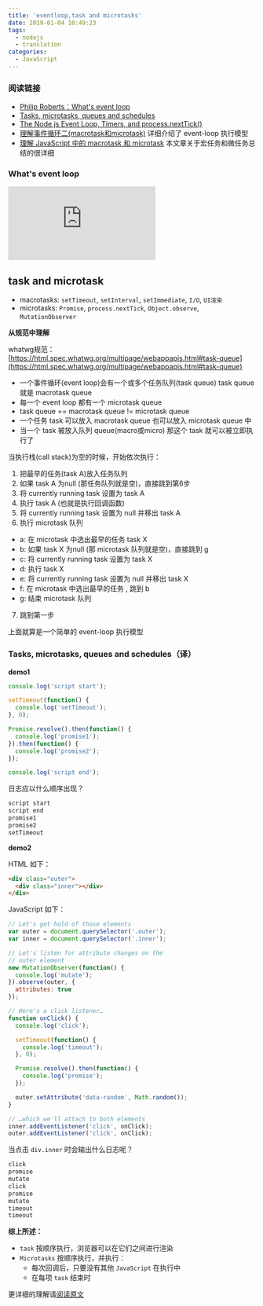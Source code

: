 ```yaml
---
title: 'eventloop,task and microtasks'
date: 2019-01-04 10:49:23
tags:
  - nodejs
  - translation
categories:
  - JavaScript
---
```


### 阅读链接

+ [Philip Roberts：What's event loop](https://www.youtube.com/watch?v=8aGhZQkoFbQ)
+ [Tasks, microtasks, queues and schedules](https://jakearchibald.com/2015/tasks-microtasks-queues-and-schedules/)
+ [The Node.js Event Loop, Timers, and process.nextTick()](https://nodejs.org/en/docs/guides/event-loop-timers-and-nexttick/)
+ [理解事件循环二(macrotask和microtask)](https://github.com/ccforward/cc/issues/48) 详细介绍了 event-loop 执行模型
+ [理解 JavaScript 中的 macrotask 和 microtask](https://juejin.im/entry/58d4df3b5c497d0057eb99ff) 本文章关于宏任务和微任务总结的很详细


### What's event loop

<iframe src="https://player.bilibili.com/player.html?aid=37759434&cid=66380541&page=1" scrolling="no" border="0" frameborder="no" framespacing="0" allowfullscreen="true"></iframe>

## task and microtask

+ macrotasks: `setTimeout`, `setInterval`, `setImmediate`, `I/O`, `UI渲染`
+ microtasks: `Promise`, `process.nextTick`, `Object.observe`, `MutationObserver`

**从规范中理解**

whatwg规范：[https://html.spec.whatwg.org/multipage/webappapis.html#task-queue](https://html.spec.whatwg.org/multipage/webappapis.html#task-queue)

+ 一个事件循环(event loop)会有一个或多个任务队列(task queue) task queue 就是 macrotask queue
+ 每一个 event loop 都有一个 microtask queue
+ task queue == macrotask queue != microtask queue
+ 一个任务 task 可以放入 macrotask queue 也可以放入 microtask queue 中
+ 当一个 task 被放入队列 queue(macro或micro) 那这个 task 就可以被立即执行了

当执行栈(call stack)为空的时候，开始依次执行：

1. 把最早的任务(task A)放入任务队列
2. 如果 task A 为null (那任务队列就是空)，直接跳到第6步
3. 将 currently running task 设置为 task A
4. 执行 task A (也就是执行回调函数)
5. 将 currently running task 设置为 null 并移出 task A
6. 执行 microtask 队列
  - a: 在 microtask 中选出最早的任务 task X
  - b: 如果 task X 为null (那 microtask 队列就是空)，直接跳到 g
  - c: 将 currently running task 设置为 task X
  - d: 执行 task X
  - e: 将 currently running task 设置为 null 并移出 task X
  - f: 在 microtask 中选出最早的任务 , 跳到 b
  - g: 结束 microtask 队列
7. 跳到第一步

上面就算是一个简单的 event-loop 执行模型

### Tasks, microtasks, queues and schedules（译）

**demo1**

```js
console.log('script start');

setTimeout(function() {
  console.log('setTimeout');
}, 0);

Promise.resolve().then(function() {
  console.log('promise1');
}).then(function() {
  console.log('promise2');
});

console.log('script end');
```

日志应以什么顺序出现？

```js
script start
script end
promise1
promise2
setTimeout
```

**demo2**

HTML 如下：

```html
<div class="outer">
  <div class="inner"></div>
</div>
```

JavaScript 如下：

```js
// Let's get hold of those elements
var outer = document.querySelector('.outer');
var inner = document.querySelector('.inner');

// Let's listen for attribute changes on the
// outer element
new MutationObserver(function() {
  console.log('mutate');
}).observe(outer, {
  attributes: true
});

// Here's a click listener…
function onClick() {
  console.log('click');

  setTimeout(function() {
    console.log('timeout');
  }, 0);

  Promise.resolve().then(function() {
    console.log('promise');
  });

  outer.setAttribute('data-random', Math.random());
}

// …which we'll attach to both elements
inner.addEventListener('click', onClick);
outer.addEventListener('click', onClick);
```

当点击 `div.inner` 时会输出什么日志呢？

```js
click
promise
mutate
click
promise
mutate
timeout
timeout
```

**综上所述：**

+ `task` 按顺序执行，浏览器可以在它们之间进行渲染
+ `Microtasks` 按顺序执行，并执行：
  - 每次回调后，只要没有其他 `JavaScript` 在执行中
  - 在每项 `task` 结束时

更详细的理解请[阅读原文](https://jakearchibald.com/2015/tasks-microtasks-queues-and-schedules/)
